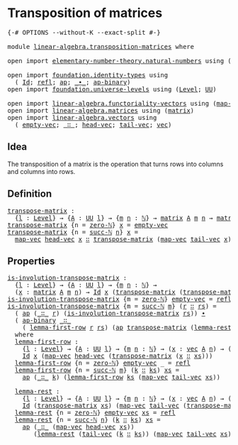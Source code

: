 # Transposition of matrices

<pre class="Agda"><a id="38" class="Symbol">{-#</a> <a id="42" class="Keyword">OPTIONS</a> <a id="50" class="Pragma">--without-K</a> <a id="62" class="Pragma">--exact-split</a> <a id="76" class="Symbol">#-}</a>

<a id="81" class="Keyword">module</a> <a id="88" href="linear-algebra.transposition-matrices.html" class="Module">linear-algebra.transposition-matrices</a> <a id="126" class="Keyword">where</a>

<a id="133" class="Keyword">open</a> <a id="138" class="Keyword">import</a> <a id="145" href="elementary-number-theory.natural-numbers.html" class="Module">elementary-number-theory.natural-numbers</a> <a id="186" class="Keyword">using</a> <a id="192" class="Symbol">(</a><a id="193" href="elementary-number-theory.natural-numbers.html#1530" class="Datatype">ℕ</a><a id="194" class="Symbol">;</a> <a id="196" href="elementary-number-theory.natural-numbers.html#1551" class="InductiveConstructor">zero-ℕ</a><a id="202" class="Symbol">;</a> <a id="204" href="elementary-number-theory.natural-numbers.html#1564" class="InductiveConstructor">succ-ℕ</a><a id="210" class="Symbol">)</a>

<a id="213" class="Keyword">open</a> <a id="218" class="Keyword">import</a> <a id="225" href="foundation.identity-types.html" class="Module">foundation.identity-types</a> <a id="251" class="Keyword">using</a>
  <a id="259" class="Symbol">(</a> <a id="261" href="foundation-core.identity-types.html#1767" class="Datatype">Id</a><a id="263" class="Symbol">;</a> <a id="265" href="foundation-core.identity-types.html#1820" class="InductiveConstructor">refl</a><a id="269" class="Symbol">;</a> <a id="271" href="foundation-core.identity-types.html#4003" class="Function">ap</a><a id="273" class="Symbol">;</a> <a id="275" href="foundation-core.identity-types.html#2425" class="Function Operator">_∙_</a><a id="278" class="Symbol">;</a> <a id="280" href="foundation-core.identity-types.html#7450" class="Function">ap-binary</a><a id="289" class="Symbol">)</a>
<a id="291" class="Keyword">open</a> <a id="296" class="Keyword">import</a> <a id="303" href="foundation.universe-levels.html" class="Module">foundation.universe-levels</a> <a id="330" class="Keyword">using</a> <a id="336" class="Symbol">(</a><a id="337" href="Agda.Primitive.html#597" class="Postulate">Level</a><a id="342" class="Symbol">;</a> <a id="344" href="foundation-core.universe-levels.html#235" class="Primitive">UU</a><a id="346" class="Symbol">)</a>

<a id="349" class="Keyword">open</a> <a id="354" class="Keyword">import</a> <a id="361" href="linear-algebra.functoriality-vectors.html" class="Module">linear-algebra.functoriality-vectors</a> <a id="398" class="Keyword">using</a> <a id="404" class="Symbol">(</a><a id="405" href="linear-algebra.functoriality-vectors.html#572" class="Function">map-vec</a><a id="412" class="Symbol">)</a>
<a id="414" class="Keyword">open</a> <a id="419" class="Keyword">import</a> <a id="426" href="linear-algebra.matrices.html" class="Module">linear-algebra.matrices</a> <a id="450" class="Keyword">using</a> <a id="456" class="Symbol">(</a><a id="457" href="linear-algebra.matrices.html#839" class="Function">matrix</a><a id="463" class="Symbol">)</a>
<a id="465" class="Keyword">open</a> <a id="470" class="Keyword">import</a> <a id="477" href="linear-algebra.vectors.html" class="Module">linear-algebra.vectors</a> <a id="500" class="Keyword">using</a>
  <a id="508" class="Symbol">(</a> <a id="510" href="linear-algebra.vectors.html#518" class="InductiveConstructor">empty-vec</a><a id="519" class="Symbol">;</a> <a id="521" href="linear-algebra.vectors.html#545" class="InductiveConstructor Operator">_∷_</a><a id="524" class="Symbol">;</a> <a id="526" href="linear-algebra.vectors.html#591" class="Function">head-vec</a><a id="534" class="Symbol">;</a> <a id="536" href="linear-algebra.vectors.html#678" class="Function">tail-vec</a><a id="544" class="Symbol">;</a> <a id="546" href="linear-algebra.vectors.html#472" class="Datatype">vec</a><a id="549" class="Symbol">)</a>
</pre>
## Idea

The transposition of a matrix is the operation that turns rows into columns and columns into rows.

## Definition

<pre class="Agda"><a id="transpose-matrix"></a><a id="688" href="linear-algebra.transposition-matrices.html#688" class="Function">transpose-matrix</a> <a id="705" class="Symbol">:</a>
  <a id="709" class="Symbol">{</a><a id="710" href="linear-algebra.transposition-matrices.html#710" class="Bound">l</a> <a id="712" class="Symbol">:</a> <a id="714" href="Agda.Primitive.html#597" class="Postulate">Level</a><a id="719" class="Symbol">}</a> <a id="721" class="Symbol">→</a> <a id="723" class="Symbol">{</a><a id="724" href="linear-algebra.transposition-matrices.html#724" class="Bound">A</a> <a id="726" class="Symbol">:</a> <a id="728" href="foundation-core.universe-levels.html#235" class="Primitive">UU</a> <a id="731" href="linear-algebra.transposition-matrices.html#710" class="Bound">l</a><a id="732" class="Symbol">}</a> <a id="734" class="Symbol">→</a> <a id="736" class="Symbol">{</a><a id="737" href="linear-algebra.transposition-matrices.html#737" class="Bound">m</a> <a id="739" href="linear-algebra.transposition-matrices.html#739" class="Bound">n</a> <a id="741" class="Symbol">:</a> <a id="743" href="elementary-number-theory.natural-numbers.html#1530" class="Datatype">ℕ</a><a id="744" class="Symbol">}</a> <a id="746" class="Symbol">→</a> <a id="748" href="linear-algebra.matrices.html#839" class="Function">matrix</a> <a id="755" href="linear-algebra.transposition-matrices.html#724" class="Bound">A</a> <a id="757" href="linear-algebra.transposition-matrices.html#737" class="Bound">m</a> <a id="759" href="linear-algebra.transposition-matrices.html#739" class="Bound">n</a> <a id="761" class="Symbol">→</a> <a id="763" href="linear-algebra.matrices.html#839" class="Function">matrix</a> <a id="770" href="linear-algebra.transposition-matrices.html#724" class="Bound">A</a> <a id="772" href="linear-algebra.transposition-matrices.html#739" class="Bound">n</a> <a id="774" href="linear-algebra.transposition-matrices.html#737" class="Bound">m</a>
<a id="776" href="linear-algebra.transposition-matrices.html#688" class="Function">transpose-matrix</a> <a id="793" class="Symbol">{</a><a id="794" class="Argument">n</a> <a id="796" class="Symbol">=</a> <a id="798" href="elementary-number-theory.natural-numbers.html#1551" class="InductiveConstructor">zero-ℕ</a><a id="804" class="Symbol">}</a> <a id="806" href="linear-algebra.transposition-matrices.html#806" class="Bound">x</a> <a id="808" class="Symbol">=</a> <a id="810" href="linear-algebra.vectors.html#518" class="InductiveConstructor">empty-vec</a>
<a id="820" href="linear-algebra.transposition-matrices.html#688" class="Function">transpose-matrix</a> <a id="837" class="Symbol">{</a><a id="838" class="Argument">n</a> <a id="840" class="Symbol">=</a> <a id="842" href="elementary-number-theory.natural-numbers.html#1564" class="InductiveConstructor">succ-ℕ</a> <a id="849" href="linear-algebra.transposition-matrices.html#849" class="Bound">n</a><a id="850" class="Symbol">}</a> <a id="852" href="linear-algebra.transposition-matrices.html#852" class="Bound">x</a> <a id="854" class="Symbol">=</a>
  <a id="858" href="linear-algebra.functoriality-vectors.html#572" class="Function">map-vec</a> <a id="866" href="linear-algebra.vectors.html#591" class="Function">head-vec</a> <a id="875" href="linear-algebra.transposition-matrices.html#852" class="Bound">x</a> <a id="877" href="linear-algebra.vectors.html#545" class="InductiveConstructor Operator">∷</a> <a id="879" href="linear-algebra.transposition-matrices.html#688" class="Function">transpose-matrix</a> <a id="896" class="Symbol">(</a><a id="897" href="linear-algebra.functoriality-vectors.html#572" class="Function">map-vec</a> <a id="905" href="linear-algebra.vectors.html#678" class="Function">tail-vec</a> <a id="914" href="linear-algebra.transposition-matrices.html#852" class="Bound">x</a><a id="915" class="Symbol">)</a>
</pre>
## Properties

<pre class="Agda"><a id="is-involution-transpose-matrix"></a><a id="945" href="linear-algebra.transposition-matrices.html#945" class="Function">is-involution-transpose-matrix</a> <a id="976" class="Symbol">:</a>
  <a id="980" class="Symbol">{</a><a id="981" href="linear-algebra.transposition-matrices.html#981" class="Bound">l</a> <a id="983" class="Symbol">:</a> <a id="985" href="Agda.Primitive.html#597" class="Postulate">Level</a><a id="990" class="Symbol">}</a> <a id="992" class="Symbol">→</a> <a id="994" class="Symbol">{</a><a id="995" href="linear-algebra.transposition-matrices.html#995" class="Bound">A</a> <a id="997" class="Symbol">:</a> <a id="999" href="foundation-core.universe-levels.html#235" class="Primitive">UU</a> <a id="1002" href="linear-algebra.transposition-matrices.html#981" class="Bound">l</a><a id="1003" class="Symbol">}</a> <a id="1005" class="Symbol">→</a> <a id="1007" class="Symbol">{</a><a id="1008" href="linear-algebra.transposition-matrices.html#1008" class="Bound">m</a> <a id="1010" href="linear-algebra.transposition-matrices.html#1010" class="Bound">n</a> <a id="1012" class="Symbol">:</a> <a id="1014" href="elementary-number-theory.natural-numbers.html#1530" class="Datatype">ℕ</a><a id="1015" class="Symbol">}</a> <a id="1017" class="Symbol">→</a>
  <a id="1021" class="Symbol">(</a><a id="1022" href="linear-algebra.transposition-matrices.html#1022" class="Bound">x</a> <a id="1024" class="Symbol">:</a> <a id="1026" href="linear-algebra.matrices.html#839" class="Function">matrix</a> <a id="1033" href="linear-algebra.transposition-matrices.html#995" class="Bound">A</a> <a id="1035" href="linear-algebra.transposition-matrices.html#1008" class="Bound">m</a> <a id="1037" href="linear-algebra.transposition-matrices.html#1010" class="Bound">n</a><a id="1038" class="Symbol">)</a> <a id="1040" class="Symbol">→</a> <a id="1042" href="foundation-core.identity-types.html#1767" class="Datatype">Id</a> <a id="1045" href="linear-algebra.transposition-matrices.html#1022" class="Bound">x</a> <a id="1047" class="Symbol">(</a><a id="1048" href="linear-algebra.transposition-matrices.html#688" class="Function">transpose-matrix</a> <a id="1065" class="Symbol">(</a><a id="1066" href="linear-algebra.transposition-matrices.html#688" class="Function">transpose-matrix</a> <a id="1083" href="linear-algebra.transposition-matrices.html#1022" class="Bound">x</a><a id="1084" class="Symbol">))</a>
<a id="1087" href="linear-algebra.transposition-matrices.html#945" class="Function">is-involution-transpose-matrix</a> <a id="1118" class="Symbol">{</a><a id="1119" class="Argument">m</a> <a id="1121" class="Symbol">=</a> <a id="1123" href="elementary-number-theory.natural-numbers.html#1551" class="InductiveConstructor">zero-ℕ</a><a id="1129" class="Symbol">}</a> <a id="1131" href="linear-algebra.vectors.html#518" class="InductiveConstructor">empty-vec</a> <a id="1141" class="Symbol">=</a> <a id="1143" href="foundation-core.identity-types.html#1820" class="InductiveConstructor">refl</a>
<a id="1148" href="linear-algebra.transposition-matrices.html#945" class="Function">is-involution-transpose-matrix</a> <a id="1179" class="Symbol">{</a><a id="1180" class="Argument">m</a> <a id="1182" class="Symbol">=</a> <a id="1184" href="elementary-number-theory.natural-numbers.html#1564" class="InductiveConstructor">succ-ℕ</a> <a id="1191" href="linear-algebra.transposition-matrices.html#1191" class="Bound">m</a><a id="1192" class="Symbol">}</a> <a id="1194" class="Symbol">(</a><a id="1195" href="linear-algebra.transposition-matrices.html#1195" class="Bound">r</a> <a id="1197" href="linear-algebra.vectors.html#545" class="InductiveConstructor Operator">∷</a> <a id="1199" href="linear-algebra.transposition-matrices.html#1199" class="Bound">rs</a><a id="1201" class="Symbol">)</a> <a id="1203" class="Symbol">=</a>
  <a id="1207" class="Symbol">(</a> <a id="1209" href="foundation-core.identity-types.html#4003" class="Function">ap</a> <a id="1212" class="Symbol">(</a><a id="1213" href="linear-algebra.vectors.html#545" class="InductiveConstructor Operator">_∷_</a> <a id="1217" href="linear-algebra.transposition-matrices.html#1195" class="Bound">r</a><a id="1218" class="Symbol">)</a> <a id="1220" class="Symbol">(</a><a id="1221" href="linear-algebra.transposition-matrices.html#945" class="Function">is-involution-transpose-matrix</a> <a id="1252" href="linear-algebra.transposition-matrices.html#1199" class="Bound">rs</a><a id="1254" class="Symbol">))</a> <a id="1257" href="foundation-core.identity-types.html#2425" class="Function Operator">∙</a>
  <a id="1261" class="Symbol">(</a> <a id="1263" href="foundation-core.identity-types.html#7450" class="Function">ap-binary</a> <a id="1273" href="linear-algebra.vectors.html#545" class="InductiveConstructor Operator">_∷_</a>
    <a id="1281" class="Symbol">(</a> <a id="1283" href="linear-algebra.transposition-matrices.html#1356" class="Function">lemma-first-row</a> <a id="1299" href="linear-algebra.transposition-matrices.html#1195" class="Bound">r</a> <a id="1301" href="linear-algebra.transposition-matrices.html#1199" class="Bound">rs</a><a id="1303" class="Symbol">)</a> <a id="1305" class="Symbol">(</a><a id="1306" href="foundation-core.identity-types.html#4003" class="Function">ap</a> <a id="1309" href="linear-algebra.transposition-matrices.html#688" class="Function">transpose-matrix</a> <a id="1326" class="Symbol">(</a><a id="1327" href="linear-algebra.transposition-matrices.html#1669" class="Function">lemma-rest</a> <a id="1338" href="linear-algebra.transposition-matrices.html#1195" class="Bound">r</a> <a id="1340" href="linear-algebra.transposition-matrices.html#1199" class="Bound">rs</a><a id="1342" class="Symbol">)))</a>
  <a id="1348" class="Keyword">where</a>
  <a id="1356" href="linear-algebra.transposition-matrices.html#1356" class="Function">lemma-first-row</a> <a id="1372" class="Symbol">:</a>
    <a id="1378" class="Symbol">{</a><a id="1379" href="linear-algebra.transposition-matrices.html#1379" class="Bound">l</a> <a id="1381" class="Symbol">:</a> <a id="1383" href="Agda.Primitive.html#597" class="Postulate">Level</a><a id="1388" class="Symbol">}</a> <a id="1390" class="Symbol">→</a> <a id="1392" class="Symbol">{</a><a id="1393" href="linear-algebra.transposition-matrices.html#1393" class="Bound">A</a> <a id="1395" class="Symbol">:</a> <a id="1397" href="foundation-core.universe-levels.html#235" class="Primitive">UU</a> <a id="1400" href="linear-algebra.transposition-matrices.html#1379" class="Bound">l</a><a id="1401" class="Symbol">}</a> <a id="1403" class="Symbol">→</a> <a id="1405" class="Symbol">{</a><a id="1406" href="linear-algebra.transposition-matrices.html#1406" class="Bound">m</a> <a id="1408" href="linear-algebra.transposition-matrices.html#1408" class="Bound">n</a> <a id="1410" class="Symbol">:</a> <a id="1412" href="elementary-number-theory.natural-numbers.html#1530" class="Datatype">ℕ</a><a id="1413" class="Symbol">}</a> <a id="1415" class="Symbol">→</a> <a id="1417" class="Symbol">(</a><a id="1418" href="linear-algebra.transposition-matrices.html#1418" class="Bound">x</a> <a id="1420" class="Symbol">:</a> <a id="1422" href="linear-algebra.vectors.html#472" class="Datatype">vec</a> <a id="1426" href="linear-algebra.transposition-matrices.html#1393" class="Bound">A</a> <a id="1428" href="linear-algebra.transposition-matrices.html#1408" class="Bound">n</a><a id="1429" class="Symbol">)</a> <a id="1431" class="Symbol">→</a> <a id="1433" class="Symbol">(</a><a id="1434" href="linear-algebra.transposition-matrices.html#1434" class="Bound">xs</a> <a id="1437" class="Symbol">:</a> <a id="1439" href="linear-algebra.matrices.html#839" class="Function">matrix</a> <a id="1446" href="linear-algebra.transposition-matrices.html#1393" class="Bound">A</a> <a id="1448" href="linear-algebra.transposition-matrices.html#1406" class="Bound">m</a> <a id="1450" href="linear-algebra.transposition-matrices.html#1408" class="Bound">n</a><a id="1451" class="Symbol">)</a> <a id="1453" class="Symbol">→</a>
    <a id="1459" href="foundation-core.identity-types.html#1767" class="Datatype">Id</a> <a id="1462" href="linear-algebra.transposition-matrices.html#1418" class="Bound">x</a> <a id="1464" class="Symbol">(</a><a id="1465" href="linear-algebra.functoriality-vectors.html#572" class="Function">map-vec</a> <a id="1473" href="linear-algebra.vectors.html#591" class="Function">head-vec</a> <a id="1482" class="Symbol">(</a><a id="1483" href="linear-algebra.transposition-matrices.html#688" class="Function">transpose-matrix</a> <a id="1500" class="Symbol">(</a><a id="1501" href="linear-algebra.transposition-matrices.html#1418" class="Bound">x</a> <a id="1503" href="linear-algebra.vectors.html#545" class="InductiveConstructor Operator">∷</a> <a id="1505" href="linear-algebra.transposition-matrices.html#1434" class="Bound">xs</a><a id="1507" class="Symbol">)))</a>
  <a id="1513" href="linear-algebra.transposition-matrices.html#1356" class="Function">lemma-first-row</a> <a id="1529" class="Symbol">{</a><a id="1530" class="Argument">n</a> <a id="1532" class="Symbol">=</a> <a id="1534" href="elementary-number-theory.natural-numbers.html#1551" class="InductiveConstructor">zero-ℕ</a><a id="1540" class="Symbol">}</a> <a id="1542" href="linear-algebra.vectors.html#518" class="InductiveConstructor">empty-vec</a> <a id="1552" class="Symbol">_</a> <a id="1554" class="Symbol">=</a> <a id="1556" href="foundation-core.identity-types.html#1820" class="InductiveConstructor">refl</a>
  <a id="1563" href="linear-algebra.transposition-matrices.html#1356" class="Function">lemma-first-row</a> <a id="1579" class="Symbol">{</a><a id="1580" class="Argument">n</a> <a id="1582" class="Symbol">=</a> <a id="1584" href="elementary-number-theory.natural-numbers.html#1564" class="InductiveConstructor">succ-ℕ</a> <a id="1591" href="linear-algebra.transposition-matrices.html#1591" class="Bound">m</a><a id="1592" class="Symbol">}</a> <a id="1594" class="Symbol">(</a><a id="1595" href="linear-algebra.transposition-matrices.html#1595" class="Bound">k</a> <a id="1597" href="linear-algebra.vectors.html#545" class="InductiveConstructor Operator">∷</a> <a id="1599" href="linear-algebra.transposition-matrices.html#1599" class="Bound">ks</a><a id="1601" class="Symbol">)</a> <a id="1603" href="linear-algebra.transposition-matrices.html#1603" class="Bound">xs</a> <a id="1606" class="Symbol">=</a>
    <a id="1612" href="foundation-core.identity-types.html#4003" class="Function">ap</a> <a id="1615" class="Symbol">(</a><a id="1616" href="linear-algebra.vectors.html#545" class="InductiveConstructor Operator">_∷_</a> <a id="1620" href="linear-algebra.transposition-matrices.html#1595" class="Bound">k</a><a id="1621" class="Symbol">)</a> <a id="1623" class="Symbol">(</a><a id="1624" href="linear-algebra.transposition-matrices.html#1356" class="Function">lemma-first-row</a> <a id="1640" href="linear-algebra.transposition-matrices.html#1599" class="Bound">ks</a> <a id="1643" class="Symbol">(</a><a id="1644" href="linear-algebra.functoriality-vectors.html#572" class="Function">map-vec</a> <a id="1652" href="linear-algebra.vectors.html#678" class="Function">tail-vec</a> <a id="1661" href="linear-algebra.transposition-matrices.html#1603" class="Bound">xs</a><a id="1663" class="Symbol">))</a>

  <a id="1669" href="linear-algebra.transposition-matrices.html#1669" class="Function">lemma-rest</a> <a id="1680" class="Symbol">:</a>
    <a id="1686" class="Symbol">{</a><a id="1687" href="linear-algebra.transposition-matrices.html#1687" class="Bound">l</a> <a id="1689" class="Symbol">:</a> <a id="1691" href="Agda.Primitive.html#597" class="Postulate">Level</a><a id="1696" class="Symbol">}</a> <a id="1698" class="Symbol">→</a> <a id="1700" class="Symbol">{</a><a id="1701" href="linear-algebra.transposition-matrices.html#1701" class="Bound">A</a> <a id="1703" class="Symbol">:</a> <a id="1705" href="foundation-core.universe-levels.html#235" class="Primitive">UU</a> <a id="1708" href="linear-algebra.transposition-matrices.html#1687" class="Bound">l</a><a id="1709" class="Symbol">}</a> <a id="1711" class="Symbol">→</a> <a id="1713" class="Symbol">{</a><a id="1714" href="linear-algebra.transposition-matrices.html#1714" class="Bound">m</a> <a id="1716" href="linear-algebra.transposition-matrices.html#1716" class="Bound">n</a> <a id="1718" class="Symbol">:</a> <a id="1720" href="elementary-number-theory.natural-numbers.html#1530" class="Datatype">ℕ</a><a id="1721" class="Symbol">}</a> <a id="1723" class="Symbol">→</a> <a id="1725" class="Symbol">(</a><a id="1726" href="linear-algebra.transposition-matrices.html#1726" class="Bound">x</a> <a id="1728" class="Symbol">:</a> <a id="1730" href="linear-algebra.vectors.html#472" class="Datatype">vec</a> <a id="1734" href="linear-algebra.transposition-matrices.html#1701" class="Bound">A</a> <a id="1736" href="linear-algebra.transposition-matrices.html#1716" class="Bound">n</a><a id="1737" class="Symbol">)</a> <a id="1739" class="Symbol">→</a> <a id="1741" class="Symbol">(</a><a id="1742" href="linear-algebra.transposition-matrices.html#1742" class="Bound">xs</a> <a id="1745" class="Symbol">:</a> <a id="1747" href="linear-algebra.matrices.html#839" class="Function">matrix</a> <a id="1754" href="linear-algebra.transposition-matrices.html#1701" class="Bound">A</a> <a id="1756" href="linear-algebra.transposition-matrices.html#1714" class="Bound">m</a> <a id="1758" href="linear-algebra.transposition-matrices.html#1716" class="Bound">n</a><a id="1759" class="Symbol">)</a> <a id="1761" class="Symbol">→</a>
    <a id="1767" href="foundation-core.identity-types.html#1767" class="Datatype">Id</a> <a id="1770" class="Symbol">(</a><a id="1771" href="linear-algebra.transposition-matrices.html#688" class="Function">transpose-matrix</a> <a id="1788" href="linear-algebra.transposition-matrices.html#1742" class="Bound">xs</a><a id="1790" class="Symbol">)</a> <a id="1792" class="Symbol">(</a><a id="1793" href="linear-algebra.functoriality-vectors.html#572" class="Function">map-vec</a> <a id="1801" href="linear-algebra.vectors.html#678" class="Function">tail-vec</a> <a id="1810" class="Symbol">(</a><a id="1811" href="linear-algebra.transposition-matrices.html#688" class="Function">transpose-matrix</a> <a id="1828" class="Symbol">(</a><a id="1829" href="linear-algebra.transposition-matrices.html#1726" class="Bound">x</a> <a id="1831" href="linear-algebra.vectors.html#545" class="InductiveConstructor Operator">∷</a> <a id="1833" href="linear-algebra.transposition-matrices.html#1742" class="Bound">xs</a><a id="1835" class="Symbol">)))</a>
  <a id="1841" href="linear-algebra.transposition-matrices.html#1669" class="Function">lemma-rest</a> <a id="1852" class="Symbol">{</a><a id="1853" class="Argument">n</a> <a id="1855" class="Symbol">=</a> <a id="1857" href="elementary-number-theory.natural-numbers.html#1551" class="InductiveConstructor">zero-ℕ</a><a id="1863" class="Symbol">}</a> <a id="1865" href="linear-algebra.vectors.html#518" class="InductiveConstructor">empty-vec</a> <a id="1875" href="linear-algebra.transposition-matrices.html#1875" class="Bound">xs</a> <a id="1878" class="Symbol">=</a> <a id="1880" href="foundation-core.identity-types.html#1820" class="InductiveConstructor">refl</a>
  <a id="1887" href="linear-algebra.transposition-matrices.html#1669" class="Function">lemma-rest</a> <a id="1898" class="Symbol">{</a><a id="1899" class="Argument">n</a> <a id="1901" class="Symbol">=</a> <a id="1903" href="elementary-number-theory.natural-numbers.html#1564" class="InductiveConstructor">succ-ℕ</a> <a id="1910" href="linear-algebra.transposition-matrices.html#1910" class="Bound">n</a><a id="1911" class="Symbol">}</a> <a id="1913" class="Symbol">(</a><a id="1914" href="linear-algebra.transposition-matrices.html#1914" class="Bound">k</a> <a id="1916" href="linear-algebra.vectors.html#545" class="InductiveConstructor Operator">∷</a> <a id="1918" href="linear-algebra.transposition-matrices.html#1918" class="Bound">ks</a><a id="1920" class="Symbol">)</a> <a id="1922" href="linear-algebra.transposition-matrices.html#1922" class="Bound">xs</a> <a id="1925" class="Symbol">=</a>
    <a id="1931" href="foundation-core.identity-types.html#4003" class="Function">ap</a> <a id="1934" class="Symbol">(</a><a id="1935" href="linear-algebra.vectors.html#545" class="InductiveConstructor Operator">_∷_</a> <a id="1939" class="Symbol">(</a><a id="1940" href="linear-algebra.functoriality-vectors.html#572" class="Function">map-vec</a> <a id="1948" href="linear-algebra.vectors.html#591" class="Function">head-vec</a> <a id="1957" href="linear-algebra.transposition-matrices.html#1922" class="Bound">xs</a><a id="1959" class="Symbol">))</a>
       <a id="1969" class="Symbol">(</a><a id="1970" href="linear-algebra.transposition-matrices.html#1669" class="Function">lemma-rest</a> <a id="1981" class="Symbol">(</a><a id="1982" href="linear-algebra.vectors.html#678" class="Function">tail-vec</a> <a id="1991" class="Symbol">(</a><a id="1992" href="linear-algebra.transposition-matrices.html#1914" class="Bound">k</a> <a id="1994" href="linear-algebra.vectors.html#545" class="InductiveConstructor Operator">∷</a> <a id="1996" href="linear-algebra.transposition-matrices.html#1918" class="Bound">ks</a><a id="1998" class="Symbol">))</a> <a id="2001" class="Symbol">(</a><a id="2002" href="linear-algebra.functoriality-vectors.html#572" class="Function">map-vec</a> <a id="2010" href="linear-algebra.vectors.html#678" class="Function">tail-vec</a> <a id="2019" href="linear-algebra.transposition-matrices.html#1922" class="Bound">xs</a><a id="2021" class="Symbol">))</a>
</pre>